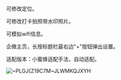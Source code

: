 可修改定位。

可修改打卡拍照带水印照片。

可模拟wifi信息。

企微主页，长按标题栏最右边"+"按钮弹出设置。

适配版本：小蜜蜂适配手法，自动适配。

![~PLGJ{Z19C7M~JLWMKQJXYH](https://user-images.githubusercontent.com/1235777/203724715-d0c01b99-4132-4c2b-a0a6-20b9ace79f12.png)



